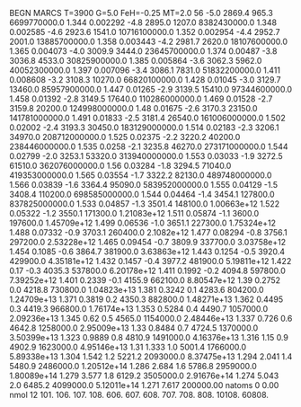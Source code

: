 BEGN
MARCS T=3900 G=5.0 FeH=-0.25 MT=2.0
                  56
-5.0 2869.4 965.3 6699770000.0 1.344 0.002292 
-4.8 2895.0 1207.0 8382430000.0 1.348 0.002585 
-4.6 2923.6 1541.0 10716100000.0 1.352 0.002954 
-4.4 2952.7 2001.0 13885700000.0 1.358 0.003443 
-4.2 2981.7 2620.0 18107600000.0 1.365 0.004073 
-4.0 3009.9 3444.0 23645700000.0 1.374 0.00487 
-3.8 3036.8 4533.0 30825900000.0 1.385 0.005864 
-3.6 3062.3 5962.0 40052300000.0 1.397 0.007096 
-3.4 3086.1 7831.0 51832200000.0 1.411 0.008608 
-3.2 3108.3 10270.0 66820100000.0 1.428 0.01045 
-3.0 3129.7 13460.0 85957900000.0 1.447 0.01265 
-2.9 3139.5 15410.0 97344600000.0 1.458 0.01392 
-2.8 3149.5 17640.0 110286000000.0 1.469 0.01528 
-2.7 3159.8 20200.0 124998000000.0 1.48 0.01675 
-2.6 3170.3 23150.0 141781000000.0 1.491 0.01833 
-2.5 3181.4 26540.0 161006000000.0 1.502 0.02002 
-2.4 3193.3 30450.0 183129000000.0 1.514 0.02183 
-2.3 3206.1 34970.0 208712000000.0 1.525 0.02375 
-2.2 3220.2 40200.0 238446000000.0 1.535 0.0258 
-2.1 3235.8 46270.0 273171000000.0 1.544 0.02799 
-2.0 3253.1 53320.0 313940000000.0 1.553 0.03033 
-1.9 3272.5 61510.0 362076000000.0 1.56 0.03284 
-1.8 3294.5 71040.0 419353000000.0 1.565 0.03554 
-1.7 3322.2 82130.0 489748000000.0 1.566 0.03839 
-1.6 3364.4 95090.0 583952000000.0 1.555 0.04129 
-1.5 3408.4 110200.0 698585000000.0 1.544 0.04464 
-1.4 3454.1 127800.0 837825000000.0 1.533 0.04857 
-1.3 3501.4 148100.0 1.00663e+12 1.522 0.05322 
-1.2 3550.1 171300.0 1.21083e+12 1.511 0.05874 
-1.1 3600.0 197600.0 1.45709e+12 1.499 0.06536 
-1.0 3651.1 227300.0 1.75324e+12 1.488 0.07332 
-0.9 3703.1 260400.0 2.1082e+12 1.477 0.08294 
-0.8 3756.1 297200.0 2.53228e+12 1.465 0.09454 
-0.7 3809.9 337700.0 3.03758e+12 1.454 0.1085 
-0.6 3864.7 381900.0 3.63863e+12 1.443 0.1254 
-0.5 3920.4 429900.0 4.35181e+12 1.432 0.1457 
-0.4 3977.2 481900.0 5.19811e+12 1.422 0.17 
-0.3 4035.3 537800.0 6.20178e+12 1.411 0.1992 
-0.2 4094.8 597800.0 7.39252e+12 1.401 0.2339 
-0.1 4155.9 662100.0 8.80547e+12 1.39 0.2752 
0.0 4218.8 730800.0 1.04823e+13 1.381 0.3242 
0.1 4283.6 804200.0 1.24709e+13 1.371 0.3819 
0.2 4350.3 882800.0 1.48271e+13 1.362 0.4495 
0.3 4419.3 966800.0 1.76174e+13 1.353 0.5284 
0.4 4490.7 1057000.0 2.09236e+13 1.345 0.62 
0.5 4565.0 1154000.0 2.48446e+13 1.337 0.726 
0.6 4642.8 1258000.0 2.95009e+13 1.33 0.8484 
0.7 4724.5 1370000.0 3.50399e+13 1.323 0.9889 
0.8 4810.9 1491000.0 4.16376e+13 1.316 1.15 
0.9 4902.9 1623000.0 4.95146e+13 1.31 1.333 
1.0 5001.4 1766000.0 5.89338e+13 1.304 1.542 
1.2 5221.2 2093000.0 8.37475e+13 1.294 2.041 
1.4 5480.9 2486000.0 1.20512e+14 1.286 2.684 
1.6 5786.8 2959000.0 1.80089e+14 1.279 3.577 
1.8 6129.2 3505000.0 2.91676e+14 1.274 5.043 
2.0 6485.2 4099000.0 5.12011e+14 1.271 7.617 
200000.00
natoms              0      0.00
nmol          12
          101.         106.       107.      108.         606.        607.        608.
          707.         708.       808.    10108.       60808.
